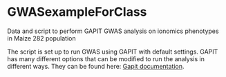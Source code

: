 # GWASexampleForClass
Data and script to perform GAPIT GWAS analysis on ionomics phenotypes in Maize 282 population

The script is set up to run GWAS using GAPIT with default settings. GAPIT has many different options that can be modified to run the analysis in different ways. They can be found here: [Gapit documentation](http://zzlab.net/GAPIT/gapit_help_document.pdf).

